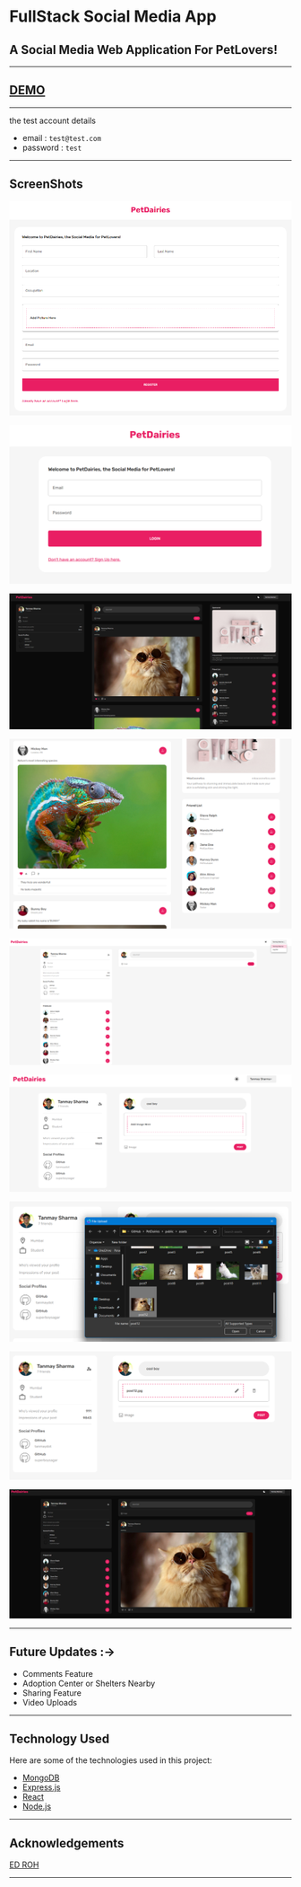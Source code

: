 # **FullStack Social Media App**

## A Social Media Web Application For PetLovers!

---

## [DEMO](https://pet-diaries.vercel.app/)

---

the test account details
- email : ```test@test.com```
- password : ```test```

---

## ScreenShots

![Register](public/FinishProduct/registerpage.png)

![Login](public/FinishProduct/login.png)

![Home](public/FinishProduct/homepage.png)

![Homes](public/FinishProduct/homepages.png)

![Profile](public/FinishProduct/profilepage.png)

![Posting_1](public/FinishProduct/addingpost_1.png)

![Posting_2](public/FinishProduct/addingpost_2.png)

![Posting_3](public/FinishProduct/addingpost_3.png)

![Posting_4](public/FinishProduct/addingpost_4.png)

---

## Future Updates :-> 
- Comments Feature
- Adoption Center or Shelters Nearby
- Sharing Feature
- Video Uploads

---

## Technology Used

Here are some of the technologies used in this project:

- [MongoDB](https://www.mongodb.com/)
- [Express.js](https://expressjs.com/)
- [React](https://reactjs.org/)
- [Node.js](https://nodejs.org/)

---

## Acknowledgements

[ED ROH](https://github.com/ed-roh/mern-social-media)

---
